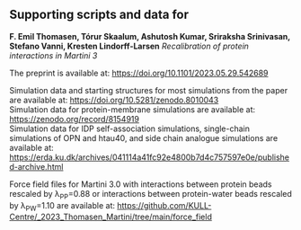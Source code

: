 ## Supporting scripts and data for

**F. Emil Thomasen, Tórur Skaalum, Ashutosh Kumar, Sriraksha Srinivasan, Stefano Vanni, Kresten Lindorff-Larsen** 
_Recalibration of protein interactions in Martini 3_

The preprint is available at: <https://doi.org/10.1101/2023.05.29.542689>

Simulation data and starting structures for most simulations from the paper are available at: https://doi.org/10.5281/zenodo.8010043  
Simulation data for protein-membrane simulations are available at: https://zenodo.org/record/8154919  
Simulation data for IDP self-association simulations, single-chain simulations of OPN and htau40, and side chain analogue simulations are available at: https://erda.ku.dk/archives/041114a41fc92e4800b7d4c757597e0e/published-archive.html

Force field files for Martini 3.0 with interactions between protein beads rescaled by λ<sub>PP</sub>=0.88 or interactions between protein-water beads rescaled by λ<sub>PW</sub>=1.10 are available at: https://github.com/KULL-Centre/_2023_Thomasen_Martini/tree/main/force_field
